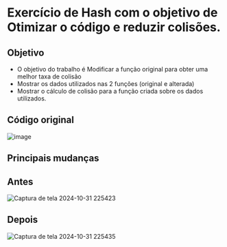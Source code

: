 # Exercício de Hash com o objetivo de Otimizar o código e reduzir colisões.

## Objetivo
- O objetivo do trabalho é Modificar a função original para obter uma melhor taxa de colisão
- Mostrar os dados utilizados nas 2 funções (original e alterada)
- Mostrar o cálculo de colisão para a função criada sobre os dados utilizados.

## Código original
![image](https://github.com/user-attachments/assets/731737a3-24d2-481b-acee-c16f973132df)

## Principais mudanças
## Antes
![Captura de tela 2024-10-31 225423](https://github.com/user-attachments/assets/b9003ed9-68a9-438b-9576-a1d06da2932b)
## Depois
![Captura de tela 2024-10-31 225435](https://github.com/user-attachments/assets/72706671-6bbc-4e69-bec3-0c4e6a79c628)

